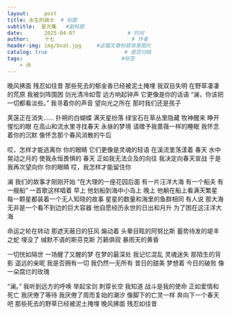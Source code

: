 ```yaml
---
layout:     post                       
title: 永生的骑士  # 标题
subtitle:  星光集   #副标题
date:       2025-04-07                 # 时间
author:     十七                         # 作者
header-img: img/boat.jpg     #这篇文章标题背景图片
catalog: true                         # 是否归档
tags:                                #标签
    - 诗
---
```

晚风拂面 残忍如往昔
那些死去的郁金香已经被泥土掩埋
我双目失明
在野草凄凄的荒原
我被剑阵围困 剑光清冷如雪
远方响起钟声 它更像是你的话语
“澜，你该把一切都看淡些。”
我寻着你的声音 望向光之所在
那时我们还是孩子

荚蒾正在消失……
扑朔的白蝴蝶
满天星纷落
绿宝石在草丛里隐藏
牧神醒来 睁开惺忪的眼
在高山和流水里寻找春天
永昼的梦境
请赠予我蔷薇一样的睡眠
我怀念着你的沉默
像怀念那个春风消散的午后

哎，怎样才能逃离你
你的眼睛
它们更像是灵魂的轻语
在溪流里荡漾着
春天
水中晃动之月的
使我永恒畏惧的
春天
正如我无法企及的向往
我决定向春天宣战
于是
我再次望向你
你的眼睛
哎，我怎样才能留住你

澜 我们的故事才刚刚开始
“在大理的一座花园后面
有一片汪洋大海
有一个船夫
有一艘船”
一首歌这样唱着
早上 他划船到海中小岛上
晚上 他躺在船上看满天繁星
每一颗星都装着一个无人知晓的故事
星星的数量和海里的鱼群相同
有人说 那大海无非是一个看不到边的巨大容器
他自愿经历永世的日出和月升
为了困在这汪洋大海

命运之轮在转动
那遮天蔽日的狂风
煽动着
头晕目眩的阿努比斯
蓄势待发的堤丰之蛇
埋没了
缄默不语的斯芬克斯
万籁俱寂
暴雨天的黄昏

一切恍如隔世
一场醒了又醒的梦
在梦的最深处
我记忆混乱 灵魂迷失
那陌生的背影
遥远的亲昵
我是否拥有一切
我仍然一无所有
昔日的甜美
梦想着
今日的破败
像一朵腐烂的玫瑰

“澜。”
我听到远方的呼唤
举起宝剑 刺穿长空
我知道
战斗是我的使命
正如爱情和死亡
我厌倦了等待
我厌倦了周而复始的潮汐
像脚下的亡灵一样
奔向下一个春天吧
那些死去的野草已经被泥土掩埋
晚风拂面 残忍如往昔
